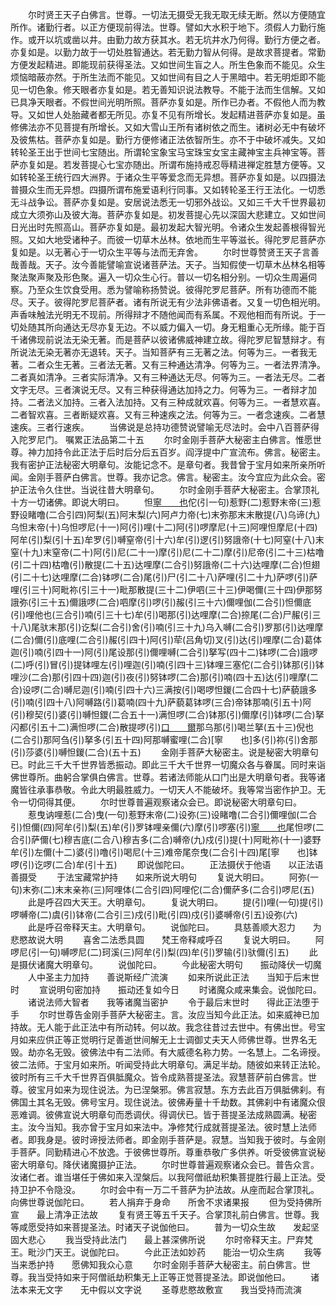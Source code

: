 <!-- { "loadSidebar": true } -->
　　尔时贤王天子白佛言。世尊。一切法无摄受无我无取无续无断。然以方便随宜所作。诸勤行者。以正方便现前得法。世尊。譬如大水积于地下。须假人力勤行施作。或开以坑或凿以井。由勤力故方获其水。若无坑井水乃何得。勤行方便之者。亦复如是。以勤力故于一切处胜智通达。若无勤力智从何得。是故求菩提者。常勤方便发起精进。即能现前获得圣法。又如世间生盲之人。所生色象而不能见。众生烦恼暗蔽亦然。于所生法而不能见。又如世间有目之人于黑暗中。若无明炬即不能见一切色象。修天眼者亦复如是。若无善知识说法教导。不能于法而生信解。又如已具净天眼者。不假世间光明所照。菩萨亦复如是。所作已办者。不假他人而为教导。又如世人处胎藏者都无所见。亦复不见有所增长。发起精进菩萨亦复如是。虽修佛法亦不见菩提有所增长。又如大雪山王所有诸树依之而生。诸树必无中有破坏及彼焦枯。菩萨亦复如是。勤行方便修诸正法依智所生。亦不于中破坏减失。又如转轮圣王出于世间七宝随出。所谓轮宝象宝马宝珠宝女宝主藏神宝主兵神宝等。菩萨亦复如是。若发菩提心七宝亦随出。所谓布施持戒忍辱精进禅定胜慧方便等。又如转轮圣王统行四大洲界。于诸众生平等爱念而无异想。菩萨亦复如是。以四摄法普摄众生而无异想。四摄所谓布施爱语利行同事。又如转轮圣王行王法化。一切悉无斗战争讼。菩萨亦复如是。安居说法悉无一切邪外战讼。又如三千大千世界最初成立大须弥山及彼大海。菩萨亦复如是。初发菩提心先以深固大悲建立。又如世间日光出时先照高山。菩萨亦复如是。最初发起大智光明。令诸众生发起善根得智光照。又如大地受诸种子。而彼一切草木丛林。依地而生平等滋长。得陀罗尼菩萨亦复如是。以无著心于一切众生平等与法而无弃舍。
　　尔时世尊赞贤王天子言善哉善哉。天子。汝今善能譬喻宣说诸菩萨法。天子。当知假使一切草木丛林名相等聚法聚声聚及形色聚。遍入一切众生心行。普以一切名相分别。一切众生周遍伺察。乃至众生饮食受用。悉为譬喻称扬赞说。彼得陀罗尼菩萨。所有功德而不能尽。天子。彼得陀罗尼菩萨者。诸有所说无有少法非佛语者。又复一切色相光明。声香味触法光明无不现前。所得辩才不随他闻而有系属。不观他相而有所说。于一切处随其所向通达无尽亦复无边。不以威力偏入一切。身无粗重心无所缘。能于百千诸佛现前说法无染无著。而是菩萨以彼诸佛威神建立故。得陀罗尼智慧辩才。有所说法无染无著亦无退转。天子。当知菩萨有三无著之法。何等为三。一者我无著。二者众生无著。三者法无著。又有三种通达清净。何等为三。一者法界清净。二者真如清净。三者实际清净。又有三种通达无尽。何等为三。一者法无尽。二者文字无尽。三者演说无尽。又有三种获得通达加持之力。何等为三。一者辩才加持。二者法义加持。三者入法加持。又有三种成就欢喜。何等为三。一者慧欢喜。二者智欢喜。三者断疑欢喜。又有三种速疾之法。何等为三。一者念速疾。二者慧速疾。三者行速疾。
　　当佛说是总持功德赞说譬喻无尽法时。会中八百菩萨得入陀罗尼门。
嘱累正法品第二十五
　　尔时金刚手菩萨大秘密主白佛言。惟愿世尊。神力加持令此正法于后时后分后五百岁。阎浮提中广宣流布。佛言。秘密主。我有密护正法秘密大明章句。汝能记念不。是章句者。我昔曾于宝月如来所亲所听闻。金刚手菩萨白佛言。世尊。我亦记念。佛言。秘密主。汝今宜应为此众会。密护正法令久住世。当说往昔大明章句。
　　尔时金刚手菩萨大秘密主。合掌顶礼十方一切诸佛。即说大明曰。
　　怛[寧　　也](切身下同)佗(引一句)惹野(二)惹野末帝(三)惹野设睹噜(二合引四)阿梨(五)阿末梨(六)阿卢力帝(七)末弥那末末散提(八)乌谛(九)乌怛末帝(十)乌怛啰尼(十一)阿(引)哩(十二)阿(引)啰摩尼(十三)阿哩怛摩尼(十四)阿牟(引)梨(引十五)牟罗(引)嚩窒帝(引十六)牟(引)逻(引)努誐帝(十七)阿窒(十八)末窒(十九)末窒帝(二十)阿(引)尼(二十一)摩(引)尼(二十二)摩(引)尼帝(引二十三)枯噜(引二十四)枯噜(引)散提(二十五)达哩摩(二合引)努誐帝(二十六)达哩摩(二合)怛翅(引二十七)达哩摩(二合)钵啰(二合)尾(引)尸(引二十八)萨哩(引二十九)萨啰(引)萨哩(引三十)阿毗祢(引三十一)毗那散提(三十二)伊呬(三十三)伊喝儞(三十四)伊那努誐弥(引三十五)儞誐啰(二合)呬摩(引)啰(引)赧(引三十六)儞哩伽(二合引)怛儞底(引)哩他也(三合引)喃(引三十七)牟(引)喝那(引)达哩摩(二合)捺尾(二合)尸赧(引三十八)尾驮末那(引)讫梨(二合引)舍(引)喃(引三十九)乌入嚩(二合引)罗那(引)达哩摩(二合)儞(引)底哩(二合引)赧(引四十)阿(引)荦(吕角切)叉(引)达(引)哩摩(二合)葛体迦(引)喃(引四十一)阿(引)尾设那(引)儞哩嚩(二合引)拏写(四十二)钵啰(二合)誐啰(二)呼(引)冒(引)提钵哩左(引)哩迦(引)喃(引四十三)钵哩三塞佗(二合引)钵那(引)钵哩沙(二合)那(引四十四)迦(引)夜(引)努钵啰(二合)那(引)喃(四十五)达(引)哩摩(二合)设啰(二合)嚩尼迦(引)喃(引四十六)三满按(引)喝啰怛鍐(二合四十七)萨藐誐多(引)喃(引四十八)阿嚩路(引)葛喃(四十九)萨藐葛钵啰(三合)帝钵那喃(引五十)阿(引)穆契(引)婆(引)嚩怛鑁(二合五十一)满怛啰(二合)钵那(引)儞摩(引)钵啰(二合)拏闪都(引五十二)满怛啰(二合)散提啰(引)[口　　爾](引)那乌那(引)喝兰拏(五十三)倪也(二合引)那阿刍(引)拏多(引五十四)阿那嚩蜜哩(二合)[寧　　也]多(引)祢(引)舍那(引)莎婆(引)嚩怛鍐(二合)(五十五)
　　金刚手菩萨大秘密主。说是秘密大明章句已。时此三千大千世界皆悉振动。即此三千大千世界一切魔众各与眷属。同时来诣佛世尊所。曲躬合掌俱白佛言。世尊。若诸法师能从口门出是大明章句者。我等诸魔皆往承事恭敬。令此大明最胜威力。一切天人不能破坏。我等常当密作护卫。无令一切伺得其便。
　　尔时世尊普遍观察诸众会已。即说秘密大明章句曰。
　　惹曳讷哩惹(二合)曳(一句)惹野末帝(二)设弥(三)设睹噜(二合引)儞哩伽(二合引)怛儞(四)阿牟(引)梨(五)牟(引)罗钵哩亲儞(六)摩(引)啰塞(引)[寧　　也](切身)尾怛啰(二合引)萨儞(七)穆吉底(二合八)穆吉多(二合)嚩帝(九)戍(引)提(十)阿毗祢(十一)婆野牟(引)左儞(十二)婆(引)噜(引)喝尼(十三)难帝尾奈曳(二合引十四)尾[寧　　也]钵啰(引)讫啰(二合)牟(引十五)
　　即说伽陀曰。
　　正法摄伏于他语　　以正法语善摄受
　　于法宝藏常护持　　如来所说大明句
　　复说大明曰。
　　阿弥(一句)末弥(二)末末亲祢(三)阿哩体(二合引四)阿哩佗(二合)儞萨多(二合引)啰尼(五)
　　此是呼召四大天王。大明章句。
　　复说大明曰。
　　提(引)哩(一句)提(引)啰嚩帝(二)虞(引)钵帝(二合引三)戍(引)毗(引四)戍(引)婆嚩帝(引五)设弥(六)
　　此是呼召帝释天主。大明章句。
　　说伽陀曰。
　　具慈善顺大忍力　　为悲愍故说大明
　　喜舍二法悉具圆　　梵王帝释咸呼召
　　复说大明曰。
　　阿啰尼(引一句)嚩啰尼(二)珂溪(三)阿牟(引)梨(四)牟(引)罗输(引)驮儞(引五)
　　此是摄伏诸魔大明章句。
　　说伽陀曰。
　　今此秘密大明句　　振动降伏一切魔
　　人中圣主力加持　　善说斯经广流演
　　如来所说此正法　　当知于后末世时
　　宣说明句密加持　　振动还复如今日
　　时诸魔众咸来集会。说伽陀曰。
　　诸说法师大智者　　我等诸魔当密护
　　令于最后末世时　　得此正法堕于手
　　尔时世尊告金刚手菩萨大秘密主。言。汝应当知今此正法。如来威神已加持故。无人能于此正法中有所动转。何以故。我念往昔过去世中。有佛出世。号宝月如来应供正等正觉明行足善逝世间解无上士调御丈夫天人师佛世尊。世界名无毁。劫亦名无毁。彼佛法中有二法师。有大威德名称力势。一名慧上。二名谛授。彼二法师。于宝月如来所。听闻受持此大明章句。满足半劫。随彼如来转正法轮。彼时所有三千大千世界百俱胝魔众。皆令成熟菩提圣法。寂慧菩萨前白佛言。世尊。彼宝月如来为现住说法。为已涅槃邪。佛言寂慧。东方去此百万俱胝佛刹。有佛国土其名无毁。佛号宝月。现住说法。彼佛寿量十千劫数。其佛刹中有诸魔众佷恶难调。彼佛宣说大明章句而悉调伏。得调伏已。皆于菩提圣法成熟圆满。秘密主。汝今当知。我亦曾于宝月如来法中。净修梵行成就菩提圣法。彼时慧上法师者。即我身是。彼时谛授法师者。即金刚手菩萨是。寂慧。当知我于彼时。与金刚手菩萨。同勤精进心不放逸。于彼佛世尊所。尊重恭敬广多供养。听受彼佛宣说秘密大明章句。降伏诸魔摄护正法。
　　尔时世尊普遍观察诸众会已。普告众言。汝诸仁者。谁当堪任于佛如来入涅槃后。以我阿僧祇劫积集菩提胜行最上正法。受持卫护不令隐没。
　　尔时会中有一万二千菩萨为护法故。从座而起合掌顶礼。向佛世尊说伽陀曰。
　　若人捐弃于身命　　所舍不求诸果报
　　但为受持佛所宣　　最上清净正法故
　　复有贤王等五千天子。合掌顶礼前白佛言。世尊。我等咸愿受持如来菩提圣法。时诸天子说伽他曰。
　　普为一切众生故　　发起坚固大悲心
　　我当受持此法门　　最上甚深佛所说
　　尔时帝释天主。尸弃梵王。毗沙门天王。说伽陀曰。
　　今此正法如妙药　　能治一切众生病
　　我等当来悉护持　　愿佛知我众心意
　　尔时金刚手菩萨大秘密主。前白佛言。世尊。我当受持如来于阿僧祇劫积集无上正等正觉菩提圣法。即说伽他曰。
　　诸法本来无文字　　无中假以文字说
　　圣尊悲愍故敷宣　　我当受持而流演
